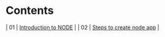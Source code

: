 # Contents

| 01 | [Introduction to NODE](https://github.com/ShyamGit01/CodeBooks/blob/main/Node/BasicNode.md#introduction-to-node-)                                                   |
| 02 | [Steps to create node app](https://github.com/ShyamGit01/CodeBooks/blob/main/Node/StepsToCreateNodeApp.md)                                                          |


